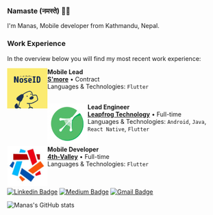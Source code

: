 ###  Namaste (नमस्ते) 🙏🏽

I'm Manas, Mobile developer from  Kathmandu, Nepal. 

### Work Experience
In the overview below you will find my most recent work experience:

[<img align="left" height="94px" width="94px" alt="S'more" src="https://github.com/manas-raj-shrestha/manas-raj-shrestha/blob/main/smore.png"/>]([https://duo.nl/](https://www.smore-pets.com))

**Mobile Lead** \
[**S'more**](https://www.smore-pets.com) • Contract \
Languages & Technologies: `Flutter` \
<br/>

[<img align="left" height="94px" width="94px" alt="Leapforg" src="https://github.com/manas-raj-shrestha/manas-raj-shrestha/blob/main/lflogo.png"/>](https://www.lftechnology.com/)

**Lead Engineer** \
[**Leapfrog Technology**](https://www.lftechnology.com/) • Full-time \
Languages & Technologies: `Android`, `Java`, `React Native`, `Flutter` \
<br/>

[<img align="left" height="94px" width="94px" alt="4th-Valley" src="https://github.com/manas-raj-shrestha/manas-raj-shrestha/blob/main/fourthvalleylogo.jpeg"/>](https://www.4th-valley.com)

**Mobile Developer** \
[**4th-Valley**](https://www.4th-valley.com) • Full-time \
Languages & Technologies: `Flutter` \
<br/>
<br/>

[![Linkedin Badge](https://img.shields.io/badge/-manas-blue?style=flat&logo=Linkedin&logoColor=white&link=https://www.linkedin.com/in/manasrajshrestha/)](https://www.linkedin.com/in/manasrajshrestha/)
[![Medium Badge](https://img.shields.io/badge/-@manasshrestha-000000?style=flat&labelColor=000000&logo=Medium&link=https://medium.com/@manas-shrestha)](https://medium.com/@manas-shrestha)
[![Gmail Badge](https://img.shields.io/badge/-manas.shtha-c14438?style=flat&logo=Gmail&logoColor=white&link=mailto:manas.shtha@gmail.com)](mailto:manas.shtha@gmail.com)


![Manas's GitHub stats](https://github-readme-stats.vercel.app/api?username=manas-raj-shrestha&count_private=true&show_icons=true&theme=radical)
